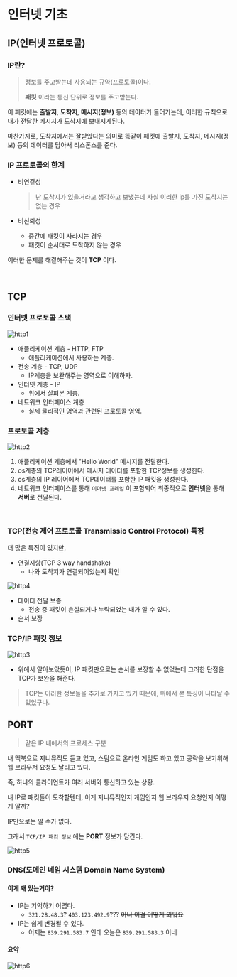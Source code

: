 # 인터넷 기초

## IP(인터넷 프로토콜)

### IP란?

> 정보를 주고받는데 사용되는 규약(프로토콜)이다.
>
> **패킷** 이라는 통신 단위로 정보를 주고받는다.

이 패킷에는 **출발지**, **도착지**, **메시지(정보)** 등의 데이터가 들어가는데, 이러한 규칙으로 내가 전달한 메시지가 도착지에 보내지게된다.

마찬가지로, 도착지에서는 잘받았다는 의미로 똑같이 패킷에 출발지, 도착지, 메시지(정보) 등의 데이터를 담아서 리스폰스를 준다.

### IP 프로토콜의 한계

- 비연결성

  > 난 도착지가 있을거라고 생각하고 보냈는데 사실 이러한 ip를 가진 도착지는 없는 경우

- 비신뢰성

  - 중간에 패킷이 사라지는 경우
  - 패킷이 순서대로 도착하지 않는 경우



이러한 문제를 해결해주는 것이 **TCP** 이다.

<br>

## TCP

### 인터넷 프로토콜 스택

![http1](../pic/http1.png)

- 애플리케이션 계층 - HTTP, FTP
  - 애플리케이션에서 사용하는 계층.
- 전송 계층 - TCP, UDP
  - IP계층을 보완해주는 영역으로 이해하자.
- 인터넷 계층 - IP
  - 위에서 살펴본 계층.
- 네트워크 인터페이스 계층
  - 실제 물리적인 영역과 관련된 프로토콜 영역.



### 프로토콜 계층

![http2](../pic/http2.png)

1. 애플리케이션 계층에서 "Hello World" 메시지를 전달한다.
2. os계층의 TCP레이어에서 메시지 데이터를 포함한 TCP정보를 생성한다.
3. os계층의 IP 레이어에서 TCP데이터를 포함한 IP 패킷을 생성한다.
4. 네트워크 인터페이스를 통해 `이더넷 프레임` 이 포함되어 최종적으로 **인터넷**을 통해 **서버**로 전달된다.

<br>

### TCP(전송 제어 프로토콜 Transmissio Control Protocol) 특징

더 많은 특징이 있지만,

- 연결지향(TCP 3 way handshake)
  - 나와 도착지가 연결되어있는지 확인

![http4](../pic/http4.png)

- 데이터 전달 보증
  - 전송 중 패킷이 손실되거나 누락되었는 내가 알 수 있다. 
- 순서 보장

### TCP/IP 패킷 정보

![http3](../pic/http3.png)

- 위에서 알아보았듯이, IP 패킷만으로는 순서를 보장할 수 없었는데 그러한 단점을 TCP가 보완을 해준다.

> TCP는 이러한 정보들을 추가로 가지고 있기 때문에, 위에서 본 특징이 나타날 수 있었구나.



## PORT

> 같은 IP 내에서의 프로세스 구분

내 맥북으로 지니뮤직도 듣고 있고, 스팀으로 온라인 게임도 하고 있고 공략을 보기위해 웹 브라우저 요청도 날리고 있다.

즉, 하나의 클라이언트가 여러 서버와 통신하고 있는 상황.

내 IP로 패킷들이 도착할텐데, 이게 지니뮤직인지 게임인지 웹 브라우저 요청인지 어떻게 알까?

IP만으로는 알 수가 없다.

그래서 `TCP/IP 패킷 정보` 에는 **PORT** 정보가 담긴다.

![http5](../pic/http5.png)



### DNS(도메인 네임 시스템 Domain Name System)

#### 이게 왜 있는거야?

- IP는 기억하기 어렵다.
  - `321.28.48.3`? `403.123.492.9`??? ~~아니 이걸 어떻게 외워요~~
- IP는 쉽게 변경될 수 있다.
  - 어제는 `839.291.583.7` 인데 오늘은 `839.291.583.3` 이네

#### 요약

![http6](../pic/http6.png)

